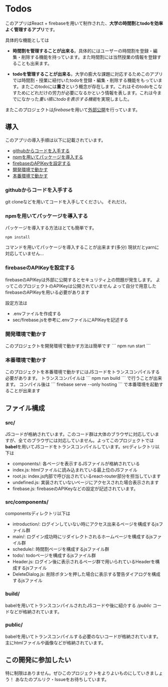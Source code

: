 # Todos
このアプリはReact + firebaseを用いて制作された、**大学の時間割とtodoを効率よく管理するアプリ**です。<br>

具体的な機能としては

- **時間割を管理することが出来る**。具体的にはユーザーの時間割を登録・編集・削除する機能を持っています。また時間割には当然授業の情報を登録することも出来ます。

- **todoを管理することが出来る**。大学の膨大な課題に対応するためこのアプリでは時間割・授業に紐付いたtodoを登録・編集・削除する機能をもっています。またこのtodoには**重さ**という概念が存在します。これはそのtodoをこなすためにどれだけの労力が必要になるかという情報を表します。これは今までになかった*重い順にtodoを表示する機能*を実現しました。

またこのプロジェクトは*firebase*を用いて[外部公開](https://taskmanagement-app-a78c5.web.app/)を行っています。
## 導入

このアプリの導入手順は以下に記載されています。

- [githubからコードを入手する](#github)
- [npmを用いてパッケージを導入する](#npm)
- [firebaseのAPIKeyを設定する](#firebase)
- [開発環境で動かす](#develop)
- [本番環境で動かす](#production)

<h3 id="github">githubからコードを入手する</h3>
git cloneなどを用いてコードを入手してください。
それだけ。

<h3 id="npm">npmを用いてパッケージを導入する</h3>

パッケージを導入する方法はとても簡単です。
```
npm install
```
コマンドを用いてパッケージを導入することが出来ます(多分)
現状だとyarnに対応していません...

<h3 id="firebase">firebaseのAPIKeyを設定する</h3>
firebaseのAPIKeyは外部に公開するとセキュリティ上の問題が発生します。
よってこのプロジェクトのAPIKeyは公開されていません
よって自分で用意したfirebaseのAPIKeyを用いる必要があります

設定方法は
- .envファイルを作成する
- sec/firebase.jsを参考に.envファイルにAPIKeyを記述する

<h3 id="develop">開発環境で動かす</h3>
このプロジェクトを開発環境で動かす方法は簡単です
```
npm run start
```

<h3 id="production">本番環境で動かす</h3>
このプロジェクトを本番環境で動かすにはJSコードをトランスコンパイルする必要があります。
トランスコンパイルは
```
npm run build
```
で行うことが出来ます。
コンパイル後は
```
firebase serve --only hosting
```
で本番環境を起動することが出来ます


## ファイル構成

### src/
JSコードが格納されています。このコード群は大体のブラウザに対応していますが、全てのブラウザには対応していません。よってこのプロジェクトでは**babel**を用いてJSコードをトランスコンパイルしています。srcディレクトリ以下は
- components/: 各ページを表示するJSファイルが格納されている
- index.js: htmlファイルに読み込まれている最上位のJSファイル
- root.js: index.js内部で呼び出されているreact-router部分を担当しています
- undefined.js: 実装されていないページにアクセスされた場合表示されます
- firebase.js: firebaseのAPIKeyなどの設定が記述されています。

### src/components/
componentsディレクトリ以下は
- introduction/: ログインしていない時にアクセス出来るページを構成するjsファイル群
- main/: ログイン成功時にリダイレクトされるホームページを構成するjsファイル群
- schedule/: 時間割ページを構成するjsファイル群
- todo/: todoページを構成するjsファイル群
- Header.js: ログイン後に表示されるページ群で用いられているHeaderを構成するjsファイル
- DeleteDialog.js: 削除ボタンを押した場合に表示する警告ダイアログを構成するjsファイル

### build/
babelを用いてトランスコンパイルされたJSコードや後に紹介する */public* コードなどが格納されています。

### public/
babelを用いてトランスコンパイルする必要のないコードが格納されています。主にhtmlファイルや画像などが格納されています。

## この開発に参加したい
特に制限はありません。ぜひこのプロジェクトをよりよいものにしていきましょう！
あなたのプルリク・Issueをお待ちしています。